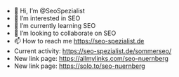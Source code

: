 - 👋 Hi, I’m @SeoSpezialist
- 👀 I’m interested in SEO
- 🌱 I’m currently learning SEO
- 💞️ I’m looking to collaborate on SEO
- 📫 How to reach me https://seo-spezialist.de
- Current activity: https://seo-spezialist.de/sommerseo/
- New link page: https://allmylinks.com/seo-nuernberg
- New link page: https://solo.to/seo-nuernberg

<!---
SeoSpezialist/SeoSpezialist is a ✨ special ✨ repository because its `README.md` (this file) appears on your GitHub profile.
You can click the Preview link to take a look at your changes.
--->
